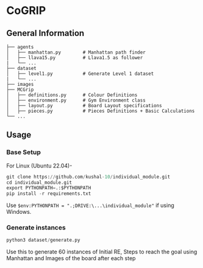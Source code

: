# CoGRIP

## General Information

    ├── agents                    
    │   ├── manhattan.py        # Manhattan path finder
    │   ├── llava15.py          # Llava1.5 as follower
    |   └── ...
    ├── dataset                 
    │   ├── level1.py           # Generate Level 1 dataset
    |   └── ... 
    ├── images                 
    ├── MCGrip                 
    │   ├── definitions.py      # Colour Definitions
    │   ├── environment.py      # Gym Environment class
    │   ├── layout.py           # Board Layout specifications
    │   ├── pieces.py           # Pieces Definitions + Basic Calculations                     
    └── ...

## Usage

### Base Setup
For Linux (Ubuntu 22.04)- 
```python
git clone https://github.com/kushal-10/individual_module.git
cd individual_module.git
export PYTHONPATH=.:$PYTHONPATH
pip install -r requirements.txt
```

Use ``` $env:PYTHONPATH = ".;DRIVE:\...\individual_module" ``` if using Windows.

### Generate instances

```python
python3 dataset/generate.py
```

Use this to generate 60 instances of Initial RE, Steps to reach the goal using Manhattan and Images of the board after each step



